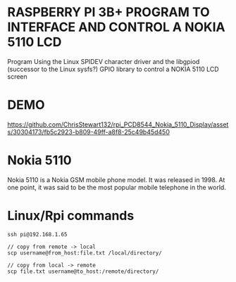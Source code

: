 # RASPBERRY PI 3B+ PROGRAM TO INTERFACE AND CONTROL A NOKIA 5110 LCD
Program Using the Linux SPIDEV character driver and the libgpiod (successor to the Linux sysfs?) GPIO library to control a NOKIA 5110 LCD screen

# DEMO
https://github.com/ChrisStewart132/rpi_PCD8544_Nokia_5110_Display/assets/30304173/fb5c2923-b809-49ff-a8f8-25c49b45d450



# Nokia 5110
Nokia 5110 is a Nokia GSM mobile phone model. It was released in 1998. At one point, it was said to be the most popular mobile telephone in the world. 

# Linux/Rpi commands
```
ssh pi@192.168.1.65

// copy from remote -> local
scp username@from_host:file.txt /local/directory/

// copy from local -> remote
scp file.txt username@to_host:/remote/directory/
```
